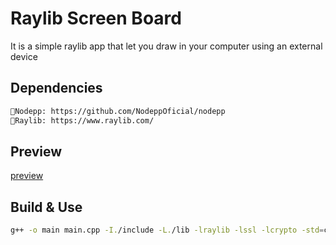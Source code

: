 # Raylib Screen Board
It is a simple raylib app that let you draw in your computer using an external device

## Dependencies
```bash
📌Nodepp: https://github.com/NodeppOficial/nodepp
📌Raylib: https://www.raylib.com/
```

## Preview
[preview](https://github.com/user-attachments/assets/dcf329d3-2d71-4608-bffd-c5cdb6c0775f)

## Build & Use
```bash
g++ -o main main.cpp -I./include -L./lib -lraylib -lssl -lcrypto -std=c++11 ; ./main
```
